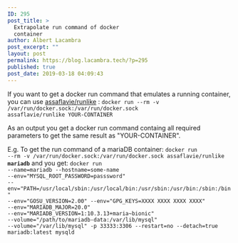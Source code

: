```yaml
---
ID: 295
post_title: >
  Extrapolate run command of docker
  container
author: Albert Lacambra
post_excerpt: ""
layout: post
permalink: https://blog.lacambra.tech/?p=295
published: true
post_date: 2019-03-18 04:09:43
---
```

If you want to get a docker run command that emulates a running container, you can use <a href="https://github.com/lavie/runlike">assaflavie/runlike</a> :
<code>docker run --rm -v /var/run/docker.sock:/var/run/docker.sock assaflavie/runlike YOUR-CONTAINER</code>

As an output you get a docker run command containg all required parameters to get the same result as "YOUR-CONTAINER".

E.g. To get the run command of a mariaDB container:
<code>docker run --rm -v /var/run/docker.sock:/var/run/docker.sock assaflavie/runlike <strong>mariadb</strong></code>
and you get:
<code>docker run
--name=mariadb
--hostname=some-name
--env="MYSQL_ROOT_PASSWORD=passsword"
--env="PATH=/usr/local/sbin:/usr/local/bin:/usr/sbin:/usr/bin:/sbin:/bin"
--env="GOSU_VERSION=2.00"
--env="GPG_KEYS=XXXX XXXX XXXX XXXX"
--env="MARIADB_MAJOR=20.0"
--env="MARIADB_VERSION=1:10.3.13+maria~bionic"
--volume="/path/to/mariadb-data:/var/lib/mysql"
--volume="/var/lib/mysql"
-p 33333:3306
--restart=no
--detach=true mariadb:latest mysqld</code>